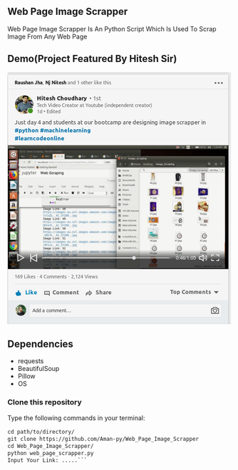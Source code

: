 ## Web Page Image Scrapper

Web Page Image Scrapper Is An Python Script Which Is Used To Scrap Image From Any Web Page

## Demo(Project Featured By Hitesh Sir)
[![](image_scraper.png)](https://youtu.be/asVXjKTD2I4)

## Dependencies

+ requests
+ BeautifulSoup
+ Pillow
+ OS

### Clone this repository

Type the following commands in your terminal:
```
cd path/to/directory/
git clone https://github.com/Aman-py/Web_Page_Image_Scrapper
cd Web_Page_Image_Scrapper/
python web_page_scrapper.py
Input Your Link: .....```
